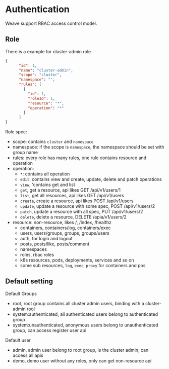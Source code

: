 # Authentication

Weave support RBAC access control model.

## Role
There is a example for cluster-admin role
```json
{
      "id": 1,
      "name": "cluster-admin",
      "scope": "cluster",
      "namespace": "",
      "rules": [
        {
          "id": 1,
          "roleId": 1,
          "resource": "*",
          "operation": "*"
        }
      ]
}
```

Role spec:
- scope: contains `cluster` and `namespace`
- namespace: if the scope is `namespace`, the namespace should be set with group name
- rules: every role has many rules, one rule contains resource and operation
- operation: 
  - `*`: contains all operation
  - `edit`: contains view and create, update, delete and patch operations
  - `view`, 'contains get and list
  - `get`, get a resource, api likes GET /api/v1/users/1
  - `list`, get all resources, api likes GET /api/v1/users
  - `create`, create a resource, api likes POST /api/v1/users
  - `update`, update a resource with some spec, POST /api/v1/users/2
  - `patch`, update a resource with all spec, PUT /api/v1/users/2
  - `delete`, delete a resource, DELETE /apia/v1/users/2
- resource: non-resource, likes /, /index, /healthz
  - containers, containers/log, containers/exec
  - users, users/groups, groups, groups/users
  - auth, for login and logout
  - posts, posts/like, posts/comment
  - namespaces
  - roles, rbac roles
  - k8s resources, pods, deployments, services and so on
  - some sub resources, `log`, `exec`, `proxy` for containers and pos 

## Default setting

Default Groups
- root, root group contains all cluster admin users, binding with a cluster-admin rool
- system:authenticated, all authenticated users belong to authenticated group
- system:unauthenticated, anonymous users belong to unauthenticated group, can access register user api

Default user
- admin, admin user belong to root group, is the cluster admin, can access all apis
- demo, demo user without any roles, only can get non-resource api
